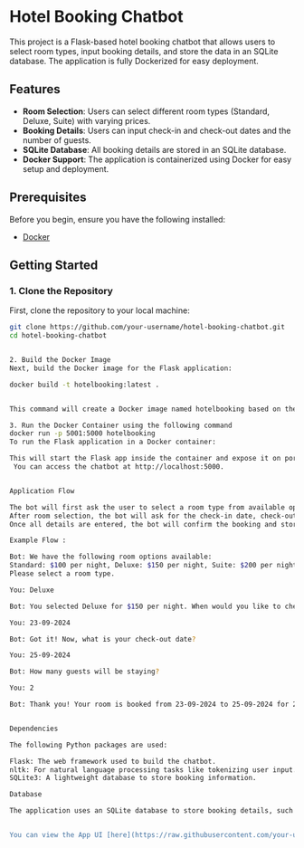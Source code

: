 # Hotel Booking Chatbot

This project is a Flask-based hotel booking chatbot that allows users to select room types, input booking details, and store the data in an SQLite database. The application is fully Dockerized for easy deployment.

## Features

- **Room Selection**: Users can select different room types (Standard, Deluxe, Suite) with varying prices.
- **Booking Details**: Users can input check-in and check-out dates and the number of guests.
- **SQLite Database**: All booking details are stored in an SQLite database.
- **Docker Support**: The application is containerized using Docker for easy setup and deployment.

## Prerequisites

Before you begin, ensure you have the following installed:

- [Docker](https://www.docker.com/get-started)


## Getting Started

### 1. Clone the Repository

First, clone the repository to your local machine:

```bash
git clone https://github.com/your-username/hotel-booking-chatbot.git
cd hotel-booking-chatbot


2. Build the Docker Image
Next, build the Docker image for the Flask application:

docker build -t hotelbooking:latest .


This command will create a Docker image named hotelbooking based on the Dockerfile.

3. Run the Docker Container using the following command
docker run -p 5001:5000 hotelbooking
To run the Flask application in a Docker container:

This will start the Flask app inside the container and expose it on port 5000.
 You can access the chatbot at http://localhost:5000.


Application Flow

The bot will first ask the user to select a room type from available options (Standard, Deluxe, Suite) and display the respective price.
After room selection, the bot will ask for the check-in date, check-out date, and the number of guests.
Once all details are entered, the bot will confirm the booking and store the information in an SQLite database.

Example Flow :

Bot: We have the following room options available: 
Standard: $100 per night, Deluxe: $150 per night, Suite: $200 per night.
Please select a room type.

You: Deluxe

Bot: You selected Deluxe for $150 per night. When would you like to check in? Please provide a valid date (e.g., 23-09-2024).

You: 23-09-2024

Bot: Got it! Now, what is your check-out date?

You: 25-09-2024

Bot: How many guests will be staying?

You: 2

Bot: Thank you! Your room is booked from 23-09-2024 to 25-09-2024 for 2 guests in a Deluxe room at $150 per night.


Dependencies

The following Python packages are used:

Flask: The web framework used to build the chatbot.
nltk: For natural language processing tasks like tokenizing user input.
SQLite3: A lightweight database to store booking information.

Database

The application uses an SQLite database to store booking details, such as the user's selected room type, check-in and check-out dates, and the number of guests. The database is created automatically the first time the Docker container is run.


You can view the App UI [here](https://raw.githubusercontent.com/your-username/hotel_booking_app/main/Hotel Booking Chatbot.html).
